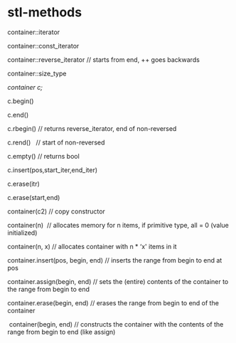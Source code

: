 # stl-methods

container<T>::iterator

container<T>::const_iterator

container<T>::reverse_iterator // starts from end, ++ goes backwards

container<T>::size_type

_container<T> c;_

c.begin()

c.end()

c.rbegin() // returns reverse_iterator, end of non-reversed

c.rend()   // start of non-reversed

c.empty() // returns bool

c.insert(pos,start_iter,end_iter)

c.erase(itr)

c.erase(start,end)

container<T>(c2) // copy constructor

container<T>(n)  // allocates memory for n items, if primitive type, all
= 0 (value initialized)

container<T>(n, x) // allocates container with n * ‘x' items in it

container<T>.insert(pos, begin, end) // inserts the range from begin to
end at pos

container<T>.assign(begin, end) // sets the (entire) contents of the
container to the range from begin to end

container<T>.erase(begin, end) // erases the range from begin to end of
the container

 container<T>(begin, end) // constructs the container with the contents
of the range from begin to end (like assign)


